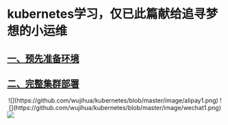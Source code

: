 # kubernetes学习，仅已此篇献给追寻梦想的小运维
## [一、预先准备环境](https://github.com/wujihua/kubernetes/blob/master/docs/1.prepare.md)
## [二、完整集群部署](https://github.com/wujihua/kubernetes/blob/master/docs/2.cluster-deployment.md)

<div align=center>
![](https://github.com/wujihua/kubernetes/blob/master/image/alipay1.png) ![](https://github.com/wujihua/kubernetes/blob/master/image/wechat1.png)
</div>

<div style="align: center">
<img src="https://github.com/wujihua/kubernetes/blob/master/image/alipay1.png"/>
</div>
